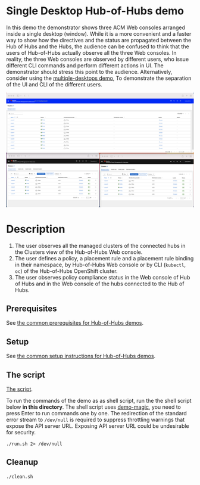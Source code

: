 # Single Desktop Hub-of-Hubs demo

In this demo the demonstrator shows three ACM Web consoles arranged inside a single desktop (window). While it is a more convenient and a faster way to show how the directives and the status are propagated between the Hub of Hubs and the Hubs, the audience can be confused to think that the users of Hub-of-Hubs actually observe all the three Web consoles. In reality, the three Web consoles are observed by different users, who issue different CLI commands and perform different actions in UI. The demonstrator should stress this point to the audience. Alternatively, consider using the [multiple-desktops demo](../multiple_desktops), To demonstrate the separation of the UI and CLI of the different users.

![Hub-of-Hubs Single Desktop, Cluster view](../../images/demo_cluster_view.png)

# Description

1. The user observes all the managed clusters of the connected hubs in the Clusters view of the Hub-of-Hubs Web console.
1. The user defines a policy, a placement rule and a placement rule binding in their namespace, by Hub-of-Hubs Web console or
by CLI (`kubectl`, `oc`) of the Hub-of-Hubs OpenShift cluster.
1. The user observes policy compliance status in the Web console of Hub of Hubs and in the Web console of the hubs connected to the Hub of Hubs.

## Prerequisites

See [the common prerequisites for Hub-of-Hubs demos](../README.md#prerequisites).

## Setup

See [the common setup instructions for Hub-of-Hubs demos](../README.md#setup).

## The script

[The script](script.md).

To run the commands of the demo as as shell script, run the the shell script below **in this directory**.
The shell script uses [demo-magic](https://github.com/paxtonhare/demo-magic),
you need to press Enter to run commands one by one.
The redirection of the standard error stream to `/dev/null` is required to suppress
throttling warnings that expose the API server URL.
Exposing API server URL could be undesirable for security.

```
./run.sh 2> /dev/null
```

## Cleanup

```
./clean.sh
```
